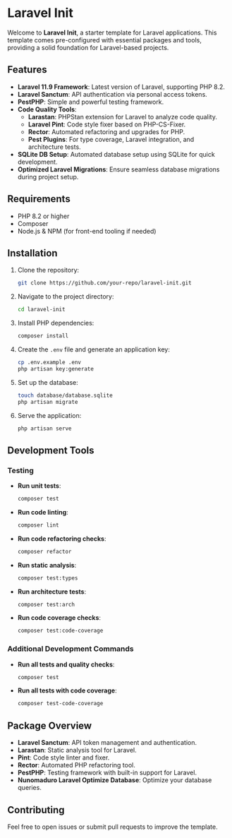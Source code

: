 # Laravel Init

Welcome to **Laravel Init**, a starter template for Laravel applications. This template comes pre-configured with essential packages and tools, providing a solid foundation for Laravel-based projects.

## Features

-   **Laravel 11.9 Framework**: Latest version of Laravel, supporting PHP 8.2.
-   **Laravel Sanctum**: API authentication via personal access tokens.
-   **PestPHP**: Simple and powerful testing framework.
-   **Code Quality Tools**:
    -   **Larastan**: PHPStan extension for Laravel to analyze code quality.
    -   **Laravel Pint**: Code style fixer based on PHP-CS-Fixer.
    -   **Rector**: Automated refactoring and upgrades for PHP.
    -   **Pest Plugins**: For type coverage, Laravel integration, and architecture tests.
-   **SQLite DB Setup**: Automated database setup using SQLite for quick development.
-   **Optimized Laravel Migrations**: Ensure seamless database migrations during project setup.

## Requirements

-   PHP 8.2 or higher
-   Composer
-   Node.js & NPM (for front-end tooling if needed)

## Installation

1. Clone the repository:

    ```bash
    git clone https://github.com/your-repo/laravel-init.git
    ```

2. Navigate to the project directory:

    ```bash
    cd laravel-init
    ```

3. Install PHP dependencies:

    ```bash
    composer install
    ```

4. Create the `.env` file and generate an application key:

    ```bash
    cp .env.example .env
    php artisan key:generate
    ```

5. Set up the database:

    ```bash
    touch database/database.sqlite
    php artisan migrate
    ```

6. Serve the application:

    ```bash
    php artisan serve
    ```

## Development Tools

### Testing

-   **Run unit tests**:

    ```bash
    composer test
    ```

-   **Run code linting**:

    ```bash
    composer lint
    ```

-   **Run code refactoring checks**:

    ```bash
    composer refactor
    ```

-   **Run static analysis**:

    ```bash
    composer test:types
    ```

-   **Run architecture tests**:

    ```bash
    composer test:arch
    ```

-   **Run code coverage checks**:
    ```bash
    composer test:code-coverage
    ```

### Additional Development Commands

-   **Run all tests and quality checks**:

    ```bash
    composer test
    ```

-   **Run all tests with code coverage**:
    ```bash
    composer test-code-coverage
    ```

## Package Overview

-   **Laravel Sanctum**: API token management and authentication.
-   **Larastan**: Static analysis tool for Laravel.
-   **Pint**: Code style linter and fixer.
-   **Rector**: Automated PHP refactoring tool.
-   **PestPHP**: Testing framework with built-in support for Laravel.
-   **Nunomaduro Laravel Optimize Database**: Optimize your database queries.

## Contributing

Feel free to open issues or submit pull requests to improve the template.
